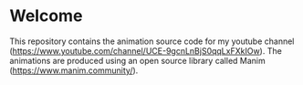 # Welcome
This repository contains the animation source code for my youtube channel (https://www.youtube.com/channel/UCE-9gcnLnBjS0qqLxFXkIOw). The animations are produced using an open source library called Manim (https://www.manim.community/).
